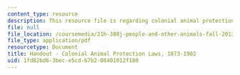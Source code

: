 ```yaml
---
content_type: resource
description: This resource file is regarding colonial animal protection laws, 1873.
file: null
file_location: /coursemedia/21h-380j-people-and-other-animals-fall-2013/1fd82bd63bece5cd67b208401012f180_MIT21H_380F13_laws.pdf
file_type: application/pdf
resourcetype: Document
title: Handout - Colonial Animal Protection Laws, 1873-1902
uid: 1fd82bd6-3bec-e5cd-67b2-08401012f180
---
```


